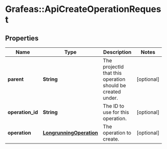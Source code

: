 # Grafeas::ApiCreateOperationRequest

## Properties
Name | Type | Description | Notes
------------ | ------------- | ------------- | -------------
**parent** | **String** | The projectId that this operation should be created under. | [optional] 
**operation_id** | **String** | The ID to use for this operation. | [optional] 
**operation** | [**LongrunningOperation**](LongrunningOperation.md) | The operation to create. | [optional] 


